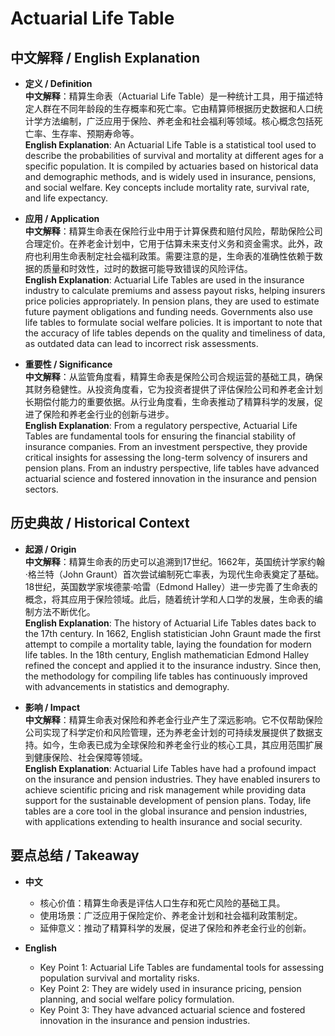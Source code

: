 # Actuarial Life Table

## 中文解释 / English Explanation

* **定义 / Definition**  
  **中文解释**：精算生命表（Actuarial Life Table）是一种统计工具，用于描述特定人群在不同年龄段的生存概率和死亡率。它由精算师根据历史数据和人口统计学方法编制，广泛应用于保险、养老金和社会福利等领域。核心概念包括死亡率、生存率、预期寿命等。  
  **English Explanation**: An Actuarial Life Table is a statistical tool used to describe the probabilities of survival and mortality at different ages for a specific population. It is compiled by actuaries based on historical data and demographic methods, and is widely used in insurance, pensions, and social welfare. Key concepts include mortality rate, survival rate, and life expectancy.

* **应用 / Application**  
  **中文解释**：精算生命表在保险行业中用于计算保费和赔付风险，帮助保险公司合理定价。在养老金计划中，它用于估算未来支付义务和资金需求。此外，政府也利用生命表制定社会福利政策。需要注意的是，生命表的准确性依赖于数据的质量和时效性，过时的数据可能导致错误的风险评估。  
  **English Explanation**: Actuarial Life Tables are used in the insurance industry to calculate premiums and assess payout risks, helping insurers price policies appropriately. In pension plans, they are used to estimate future payment obligations and funding needs. Governments also use life tables to formulate social welfare policies. It is important to note that the accuracy of life tables depends on the quality and timeliness of data, as outdated data can lead to incorrect risk assessments.

* **重要性 / Significance**  
  **中文解释**：从监管角度看，精算生命表是保险公司合规运营的基础工具，确保其财务稳健性。从投资角度看，它为投资者提供了评估保险公司和养老金计划长期偿付能力的重要依据。从行业角度看，生命表推动了精算科学的发展，促进了保险和养老金行业的创新与进步。  
  **English Explanation**: From a regulatory perspective, Actuarial Life Tables are fundamental tools for ensuring the financial stability of insurance companies. From an investment perspective, they provide critical insights for assessing the long-term solvency of insurers and pension plans. From an industry perspective, life tables have advanced actuarial science and fostered innovation in the insurance and pension sectors.

## 历史典故 / Historical Context

* **起源 / Origin**  
  **中文解释**：精算生命表的历史可以追溯到17世纪。1662年，英国统计学家约翰·格兰特（John Graunt）首次尝试编制死亡率表，为现代生命表奠定了基础。18世纪，英国数学家埃德蒙·哈雷（Edmond Halley）进一步完善了生命表的概念，将其应用于保险领域。此后，随着统计学和人口学的发展，生命表的编制方法不断优化。  
  **English Explanation**: The history of Actuarial Life Tables dates back to the 17th century. In 1662, English statistician John Graunt made the first attempt to compile a mortality table, laying the foundation for modern life tables. In the 18th century, English mathematician Edmond Halley refined the concept and applied it to the insurance industry. Since then, the methodology for compiling life tables has continuously improved with advancements in statistics and demography.

* **影响 / Impact**  
  **中文解释**：精算生命表对保险和养老金行业产生了深远影响。它不仅帮助保险公司实现了科学定价和风险管理，还为养老金计划的可持续发展提供了数据支持。如今，生命表已成为全球保险和养老金行业的核心工具，其应用范围扩展到健康保险、社会保障等领域。  
  **English Explanation**: Actuarial Life Tables have had a profound impact on the insurance and pension industries. They have enabled insurers to achieve scientific pricing and risk management while providing data support for the sustainable development of pension plans. Today, life tables are a core tool in the global insurance and pension industries, with applications extending to health insurance and social security.

## 要点总结 / Takeaway

* **中文**  
  - 核心价值：精算生命表是评估人口生存和死亡风险的基础工具。  
  - 使用场景：广泛应用于保险定价、养老金计划和社会福利政策制定。  
  - 延伸意义：推动了精算科学的发展，促进了保险和养老金行业的创新。  

* **English**  
  - Key Point 1: Actuarial Life Tables are fundamental tools for assessing population survival and mortality risks.  
  - Key Point 2: They are widely used in insurance pricing, pension planning, and social welfare policy formulation.  
  - Key Point 3: They have advanced actuarial science and fostered innovation in the insurance and pension industries.